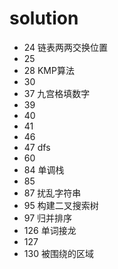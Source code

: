 # solution
- 24 链表两两交换位置
- 25 
- 28 KMP算法
- 30
- 37 九宫格填数字
- 39
- 40
- 41 
- 46
- 47 dfs
- 60 
- 84 单调栈
- 85
- 87 扰乱字符串
- 95 构建二叉搜索树
- 97 归并排序
- 126 单词接龙
- 127 
- 130 被围绕的区域